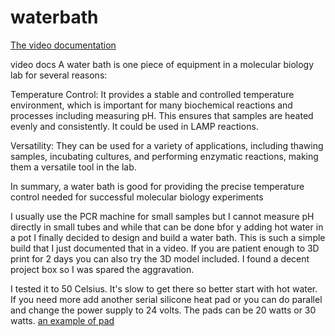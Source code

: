 # waterbath

[The video documentation](https://drive.google.com/file/d/12hKW8yLj2Et0Sq0X7TcUQGQmB6zqW9n0/view?usp=drive_link)

video docs
A water bath is one piece of equipment in a molecular biology lab for several reasons:

Temperature Control: It provides a stable and controlled temperature environment, which is important for many biochemical reactions and processes including measuring pH. This ensures that samples are heated evenly and consistently.
It could be used in LAMP reactions.

Versatility: They can be used for a variety of applications, including thawing samples, incubating cultures, and performing enzymatic reactions, making them a versatile tool in the lab.

In summary, a water bath is good for providing the precise temperature control needed for successful molecular biology experiments

I usually use the PCR machine for small samples but I cannot measure pH directly in small tubes and while that can be done bfor y adding hot water in a pot I finally decided to design and build a water bath.
This is such a simple build that I just documented that in a video. If you are patient enough to 3D print for 2 days you can also try the 3D model included. I found a decent project box so I was spared the aggravation. 

I tested it to 50 Celsius. It's slow to get there so better start with hot water. If you need more add another serial silicone heat pad or you can do parallel and change the power supply to 24 volts. The pads can be 20 watts  or 30 watts.
[an example of pad](https://www.amazon.ca/Silicone-Heating-Engine-Battery-Heaters/dp/B0CNQ6JD86/ref=asc_df_B0CNQ6JD86/?tag=googleshopc0c-20&linkCode=df0&hvadid=706841311325&hvpos=&hvnetw=g&hvrand=13984078743959481989&hvpone=&hvptwo=&hvqmt=&hvdev=c&hvdvcmdl=&hvlocint=&hvlocphy=9000708&hvtargid=pla-2299196231753&psc=1&mcid=21efbc3fe4a2327c8d17c8627e26e8c8&gad_source=1)
